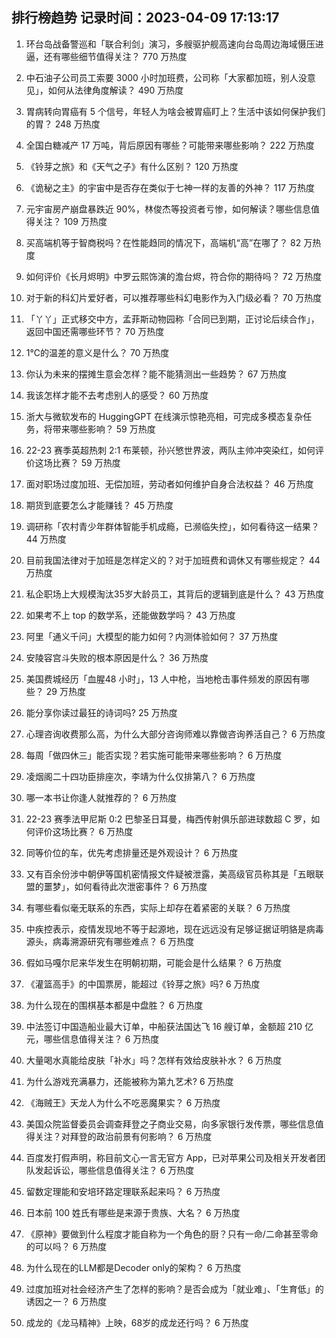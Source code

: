 
## 排行榜趋势 记录时间：2023-04-09 17:13:17
  
  1. 环台岛战备警巡和「联合利剑」演习，多艘驱护舰高速向台岛周边海域慑压进逼，还有哪些细节值得关注？ 770 万热度
    
  2. 中石油子公司员工索要 3000 小时加班费，公司称「大家都加班，别人没意见」，如何从法律角度解读？ 490 万热度
    
  3. 胃病转向胃癌有 5 个信号，年轻人为啥会被胃癌盯上？生活中该如何保护我们的胃？ 248 万热度
    
  4. 全国白糖减产 17 万吨，背后原因有哪些？可能带来哪些影响？ 222 万热度
    
  5. 《铃芽之旅》和《天气之子》有什么区别？ 120 万热度
    
  6. 《诡秘之主》的宇宙中是否存在类似于七神一样的友善的外神？ 117 万热度
    
  7. 元宇宙房产崩盘暴跌近 90%，林俊杰等投资者亏惨，如何解读？哪些信息值得关注？ 109 万热度
    
  8. 买高端机等于智商税吗？在性能趋同的情况下，高端机“高”在哪了？ 82 万热度
    
  9. 如何评价《长月烬明》中罗云熙饰演的澹台烬，符合你的期待吗？ 72 万热度
    
  10. 对于新的科幻片爱好者，可以推荐哪些科幻电影作为入门级必看？ 70 万热度
    
  11. 「丫丫」正式移交中方，孟菲斯动物园称「合同已到期，正讨论后续合作」，返回中国还需哪些环节？ 70 万热度
    
  12. 1℃的温差的意义是什么？ 70 万热度
    
  13. 你认为未来的摆摊生意会怎样？能不能猜测出一些趋势？ 67 万热度
    
  14. 我该怎样才能不去考虑别人的感受？ 60 万热度
    
  15. 浙大与微软发布的 HuggingGPT 在线演示惊艳亮相，可完成多模态复杂任务，将带来哪些影响？ 59 万热度
    
  16. 22-23 赛季英超热刺 2:1 布莱顿，孙兴慜世界波，两队主帅冲突染红，如何评价这场比赛？ 59 万热度
    
  17. 面对职场过度加班、无偿加班，劳动者如何维护自身合法权益？ 46 万热度
    
  18. 期货到底要怎么才能赚钱？ 45 万热度
    
  19. 调研称「农村青少年群体智能手机成瘾，已濒临失控」，如何看待这一结果？ 44 万热度
    
  20. 目前我国法律对于加班是怎样定义的？对于加班费和调休又有哪些规定？ 44 万热度
    
  21. 私企职场上大规模淘汰35岁大龄员工，其背后的逻辑到底是什么？ 43 万热度
    
  22. 如果考不上 top 的数学系，还能做数学吗？ 43 万热度
    
  23. 阿里「通义千问」大模型的能力如何？内测体验如何？ 37 万热度
    
  24. 安陵容宫斗失败的根本原因是什么？ 36 万热度
    
  25. 美国费城经历「血腥48 小时」，13 人中枪，当地枪击事件频发的原因有哪些？ 29 万热度
    
  26. 能分享你读过最狂的诗词吗? 25 万热度
    
  27. 心理咨询收费那么高，为什么大部分咨询师难以靠做咨询养活自己？ 6 万热度
    
  28. 每周「做四休三」能否实现？若实施可能带来哪些影响？ 6 万热度
    
  29. 凌烟阁二十四功臣排座次，李靖为什么仅排第八？ 6 万热度
    
  30. 哪一本书让你逢人就推荐的？ 6 万热度
    
  31. 22-23 赛季法甲尼斯 0:2 巴黎圣日耳曼，梅西传射俱乐部进球数超 C 罗，如何评价这场比赛？ 6 万热度
    
  32. 同等价位的车，优先考虑排量还是外观设计？ 6 万热度
    
  33. 又有百余份涉中朝伊等国机密情报文件疑被泄露，美高级官员称其是「五眼联盟的噩梦」，如何看待此次泄密事件？ 6 万热度
    
  34. 有哪些看似毫无联系的东西，实际上却存在着紧密的关联？ 6 万热度
    
  35. 中疾控表示，疫情发现地不等于起源地，现在远远没有足够证据证明貉是病毒源头，病毒溯源研究有哪些难点？ 6 万热度
    
  36. 假如马嘎尔尼来华发生在明朝初期，可能会是什么结果？ 6 万热度
    
  37. 《灌篮高手》的中国票房，能超过《铃芽之旅》吗? 6 万热度
    
  38. 为什么现在的围棋基本都是中盘胜？ 6 万热度
    
  39. 中法签订中国造船业最大订单，中船获法国达飞 16 艘订单，金额超 210 亿元，哪些信息值得关注？ 6 万热度
    
  40. 大量喝水真能给皮肤「补水」吗？怎样有效给皮肤补水？ 6 万热度
    
  41. 为什么游戏充满暴力，还能被称为第九艺术? 6 万热度
    
  42. 《海贼王》天龙人为什么不吃恶魔果实？ 6 万热度
    
  43. 美国众院监督委员会调查拜登之子商业交易，向多家银行发传票，哪些信息值得关注？对拜登的政治前景有何影响？ 6 万热度
    
  44. 百度发打假声明，称目前文心一言无官方 App，已对苹果公司及相关开发者团队发起诉讼，哪些信息值得关注？ 6 万热度
    
  45. 留数定理能和安培环路定理联系起来吗？ 6 万热度
    
  46. 日本前 100 姓氏有哪些是来源于贵族、大名？ 6 万热度
    
  47. 《原神》要做到什么程度才能自称为一个角色的厨？只有一命/二命甚至零命的可以吗？ 6 万热度
    
  48. 为什么现在的LLM都是Decoder only的架构？ 6 万热度
    
  49. 过度加班对社会经济产生了怎样的影响？是否会成为「就业难」、「生育低」的诱因之一？ 6 万热度
    
  50. 成龙的《龙马精神》上映，68岁的成龙还行吗？ 6 万热度
    